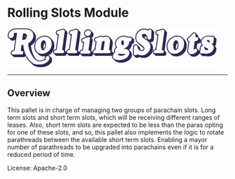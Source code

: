 # Rolling Slots Module
![RollingSlots](res/RollingSlots.png)

---

## Overview
This pallet is in charge of managing two groups of parachain slots. Long term slots and short term slots, which will be receiving different ranges of leases.
Also, short term slots are expected to be less than the paras opting for one of these slots, and so, this pallet also implements the logic to rotate parathreads between the available short term slots. Enabling a mayor number of parathreads to be upgraded into parachains even if it is for a reduced period of time.

License: Apache-2.0
